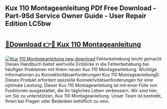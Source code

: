 ## Kux 110 Montageanleitung PDf Free Download - Part-9Sd Service Owner Guide - User Repair Edition LC5bw

# <h2><a href="http://df7e4c3.blite.top/?on=Kux+110+Montageanleitung">🔗Download 👉🔴 Kux 110 Montageanleitung</a></h2>

[![Kux 110 Montageanleitung new download](https://i.imgur.com/lujVjoI.png)](http://df7e4c3.blite.top/?on=Kux+110+Montageanleitung)
Fehlerbehebung leicht gemacht Dieses Handbuch bietet wertvolle Einblicke in die Fehlerbehebung bei häufigen Problemen mit Ihrem neuen Kux 110 Montageanleitung. Wichtige Informationen zu Konnektivitätsanforderungen Kux 110 MontageanleitungD Dieses Produkt erfordert spezielle Konnektivitätsanforderungen für eine optimale Leistung. Dieser Kux 110 Montageanleitung ist mit einer Fülle von Funktionen ausgestattet, die Ihr tägliches Leben verbessern. Wir sind hier, um Sie zu unterstützen, Kux 110 Montageanleitung. Unser Team ist bestrebt, Ihnen bei Fragen oder Bedenken behilflich zu sein.
